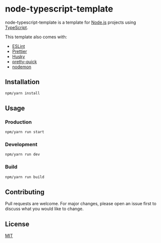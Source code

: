 # node-typescript-template

node-typescript-template is a template for [Node.js](https://nodejs.org) projects using [TypeScript](https://www.typescriptlang.org).

This template also comes with:

- [ESLint](https://eslint.org)
- [Prettier](https://prettier.io)
- [Husky](https://typicode.github.io/husky)
- [pretty-quick](https://github.com/azz/pretty-quick)
- [nodemon](https://nodemon.io)

## Installation

```bash
npm/yarn install
```

## Usage

### Production

```bash
npm/yarn run start
```

### Development

```bash
npm/yarn run dev
```

### Build

```bash
npm/yarn run build
```

## Contributing

Pull requests are welcome. For major changes, please open an issue first to discuss what you would like to change.

## License

[MIT](LICENSE)
